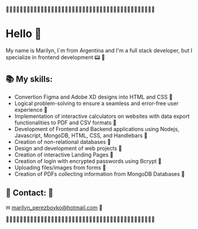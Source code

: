 🌺🌺🌺🌺🌺🌺🌺🌺🌺🌺🌺🌺🌺🌺🌺🌺🌺🌺🌺🌺🌺🌺🌺🌺🌺🌺🌺🌺🌺🌺🌺🌺🌺🌺🌺🌺🌺🌺🌺🌺🌺🌺🌺

# Hello 👋
My name is Marilyn, I´m from Argentina and I'm a full stack developer, but I specialize in frontend development 📟 🌺

## 📚 My skills:                                                                                                       
- Convertion Figma and Adobe XD designs into HTML and CSS 🌺
- Logical problem-solving to ensure a seamless and error-free user experience 🌺
- Implementation of interactive calculators on websites with data export functionalities to PDF and CSV formats 🌺
- Development of Frontend and Backend applications using Nodejs, Javascript, MongoDB, HTML, CSS, and Handlebars 🌺
- Creation of non-relational databases 🌺
- Design and development of web projects 🌺
- Creation of interactive Landing Pages 🌺
- Creation of login with encrypted passwords using Bcrypt 🌺
- Uploading files/images from forms 🌺
- Creation of PDFs collecting information from MongoDB Databases 🌺

## 📨 Contact: 🌺
✉ marilyn_perezboyko@hotmail.com 🌺

🌺🌺🌺🌺🌺🌺🌺🌺🌺🌺🌺🌺🌺🌺🌺🌺🌺🌺🌺🌺🌺🌺🌺🌺🌺🌺🌺🌺🌺🌺🌺🌺🌺🌺🌺🌺🌺🌺🌺🌺🌺🌺🌺
